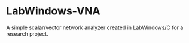 # LabWindows-VNA
A simple scalar/vector network analyzer created in LabWindows/C for a research project.
